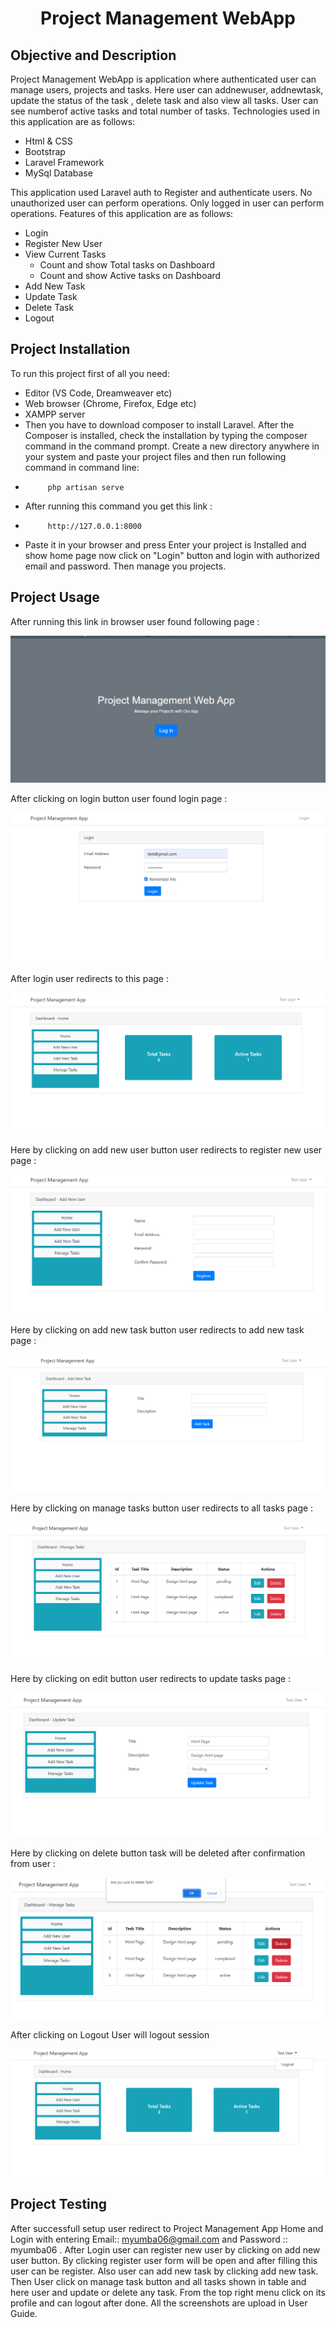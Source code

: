 <h1 align="center">Project Management WebApp</h1>

## Objective and Description 
Project Management WebApp is application where authenticated user can manage users, projects and tasks. Here user can addnewuser, addnewtask, update the status of the task , delete task and also view all tasks. User can see numberof active tasks and total number of tasks. Technologies used in this application are as follows:

- Html & CSS
- Bootstrap
- Laravel Framework
- MySql Database

This application used Laravel auth to Register and authenticate users. No unauthorized user can perform operations. Only logged in user can perform operations. Features of this application are as follows:

- Login
- Register New User
- View Current Tasks
    - Count and show Total tasks on Dashboard
    - Count and show Active tasks on Dashboard
- Add New Task
- Update Task
- Delete Task
- Logout

## Project Installation

To run this project first of all you need: 
- Editor (VS Code, Dreamweaver etc)
- Web browser (Chrome, Firefox, Edge etc)
- XAMPP server
- Then you have to download composer to install Laravel. After the Composer is installed, check the installation by typing the composer command in the command prompt. Create a new directory anywhere in your system and paste your project files and then run following command in command line: 
-          php artisan serve
- After running this command you get this link : 
-          http://127.0.0.1:8000
- Paste it in your browser and press Enter your project is Installed and show home page now click on "Login" button and login with authorized email and password. Then manage you projects.

## Project Usage

After running this link in browser user found following page :

![Home Page](/public/home.png)

After clicking on login button user found login page :

![Login Page](/public/login.png)

After login user redirects to this page :

![Dashboard](/public/dashboard.png)

Here by clicking on add new user button user redirects to register new user page :

![Register](/public/addnewuser.png)

Here by clicking on add new task button user redirects to add new task page :

![Add New Task](/public/addnewtask.png)

Here by clicking on manage tasks button user redirects to all tasks page :

![Manage Tasks](/public/managetasks.png)

Here by clicking on edit button user redirects to update tasks page :

![Update Tasks](/public/update.png)

Here by clicking on delete button task will be deleted after confirmation from user :

![Delete Tasks](/public/delete.png)

After clicking on Logout User will logout session

![Logout](/public/logout.png)

## Project Testing

After successfull setup user redirect to Project Management App Home and Login with entering Email:: myumba06@gmail.com  and  Password :: myumba06 . After Login user can register new user by clicking on add new user button. By clicking register user form will be open and after filling this user can be register. Also user can add new task by clicking add new task. Then User click on manage task button and all tasks shown in table and here user and update or delete any task. From the top right menu click on its profile and can logout after done. All the screenshots are upload in User Guide.
